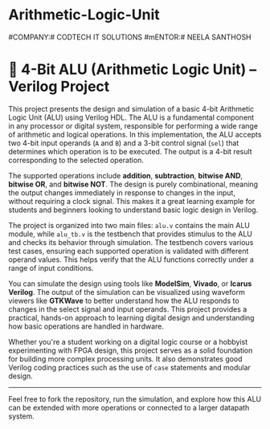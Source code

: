 # Arithmetic-Logic-Unit

#COMPANY:# CODTECH IT SOLUTIONS
#mENTOR:# NEELA SANTHOSH

# 🔢 4-Bit ALU (Arithmetic Logic Unit) – Verilog Project

This project presents the design and simulation of a basic 4-bit Arithmetic Logic Unit (ALU) using Verilog HDL. The ALU is a fundamental component in any processor or digital system, responsible for performing a wide range of arithmetic and logical operations. In this implementation, the ALU accepts two 4-bit input operands (`A` and `B`) and a 3-bit control signal (`sel`) that determines which operation is to be executed. The output is a 4-bit result corresponding to the selected operation.

The supported operations include **addition**, **subtraction**, **bitwise AND**, **bitwise OR**, and **bitwise NOT**. The design is purely combinational, meaning the output changes immediately in response to changes in the input, without requiring a clock signal. This makes it a great learning example for students and beginners looking to understand basic logic design in Verilog.

The project is organized into two main files: `alu.v` contains the main ALU module, while `alu_tb.v` is the testbench that provides stimulus to the ALU and checks its behavior through simulation. The testbench covers various test cases, ensuring each supported operation is validated with different operand values. This helps verify that the ALU functions correctly under a range of input conditions.

You can simulate the design using tools like **ModelSim**, **Vivado**, or **Icarus Verilog**. The output of the simulation can be visualized using waveform viewers like **GTKWave** to better understand how the ALU responds to changes in the select signal and input operands. This project provides a practical, hands-on approach to learning digital design and understanding how basic operations are handled in hardware.

Whether you're a student working on a digital logic course or a hobbyist experimenting with FPGA design, this project serves as a solid foundation for building more complex processing units. It also demonstrates good Verilog coding practices such as the use of `case` statements and modular design.

---

Feel free to fork the repository, run the simulation, and explore how this ALU can be extended with more operations or connected to a larger datapath system.

